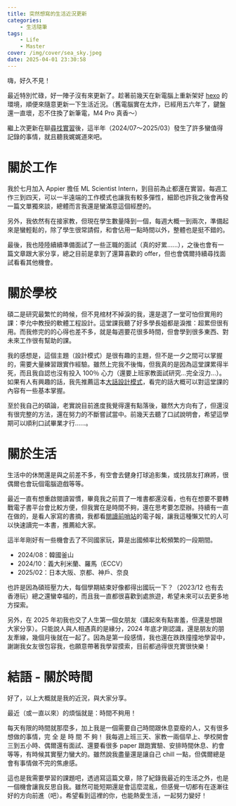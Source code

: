 ```yaml
---
title: 突然想寫的生活近況更新
categories:
    - 生活隨筆
tags:
    - Life
    - Master
cover: /img/cover/sea_sky.jpeg
date: 2025-04-01 23:30:58
---
```


嗨，好久不見！

最近特別忙碌，好一陣子沒有來更新了。趁著前幾天在新電腦上重新架好 [hexo](https://jackchen890311.github.io/2023/01/19/build-my-blog/) 的環境，順便來隨意更新一下生活近況。（舊電腦實在太炸，已經用五六年了，鍵盤還一直壞，忍不住換了新筆電，M4 Pro 真香～）

繼上次更新在聊[尋找實習](https://jackchen890311.github.io/2024/06/28/summer-intern-2024/)後，這半年（2024/07～2025/03）發生了許多蠻值得記錄的事情，就且聽我娓娓道來吧。

# 關於工作
我於七月加入 Appier 擔任 ML Scientist Intern，到目前為止都還在實習。每週工作三到四天，可以一半遠端的工作模式也讓我有較多彈性，細節也許我之後會再發一篇文單獨來談，總體而言我還是蠻滿意這個經歷的。

另外，我依然有在接家教，但現在學生數量降到一個，每週大概一到兩次，準備起來是蠻輕鬆的，除了學生很常請假，和會佔用一點時間以外，整體也是挺不錯的。

最後，我也陸陸續續準備面試了一些正職的面試（真的好累......），之後也會有一篇文章跟大家分享，總之目前是拿到了還算喜歡的 offer，但也會偶爾持續尋找面試看看其他機會。

# 關於學校
碩二是研究最繁忙的時候，但不見棺材不掉淚的我，還是選了一堂可怕但實用的課：李允中教授的軟體工程設計。這堂課我聽了好多學長姐都是淚推：超累但很有用。而我修完的的心得也差不多，就是每週要花很多時間，但會學到很多東西、對未來工作很有幫助的課。

我的感想是，這個主題（設計模式）是很有趣的主題，但不是一夕之間可以掌握的，需要大量練習跟實作經驗。雖然上完我不後悔，但我真的是因為這堂課累得半死，而且我自認也沒有投入 100％ 心力（還要上班家教面試研究...完全沒力...）。如果有人有興趣的話，我先推薦這本[大話設計模式](https://github.com/jizongFox/E-book/blob/master/%5B%E5%A4%A7%E8%AF%9D%E8%AE%BE%E8%AE%A1%E6%A8%A1%E5%BC%8F(Java)%5D.%E5%90%B4%E5%BC%BA.%E6%89%AB%E6%8F%8F%E7%89%88.pdf)，看完的話大概可以對這堂課的內容有一些基本掌握。

至於我自己的碩論，老實說目前進度我覺得還有點落後，雖然大方向有了，但還沒有很完整的方法，還在努力的不斷嘗試當中。前幾天去聽了口試說明會，希望這學期可以順利口試畢業才行......。

# 關於生活
生活中的休閒還是與之前差不多，有空會去健身打球追影集，或找朋友打麻將，很偶爾也會玩個電腦遊戲等等。

最近一直有想重啟閱讀習慣，畢竟我之前買了一堆書都還沒看，也有在想要不要轉戰電子書平台會比較方便，但我實在是時間不夠，還在思考要怎麼辦。持續有一直在做的，是看人家寫的書摘，我都看[閱讀前哨站](https://readingoutpost.com/)的電子報，讓我這種懶又忙的人可以快速讀完一本書，推薦給大家。

這半年剛好有一些機會去了不同國家玩，算是出國頻率比較頻繁的一段期間。
- 2024/08：韓國釜山  
- 2024/10：義大利米蘭、羅馬（ECCV）  
- 2025/02：日本大阪、京都、神戶、奈良  

也許是因為碩班壓力大，每個學期結束好像都得出國玩一下？（2023/12 也有去香港玩）總之還蠻幸福的，而且我一直都很喜歡到處旅遊，希望未來可以去更多地方探索。

另外，在 2025 年初我也交了人生第一個女朋友（講起來有點害羞，但還是想跟大家分享）。只能說人與人相遇真的是緣分，2024 年底才剛認識，還是朋友的朋友牽線，幾個月後就在一起了。因為是第一段感情，我也還在跌跌撞撞地學習中，謝謝我女友很包容我，也願意帶著我學習摸索，目前都過得很充實很快樂！

# 結語 - 關於時間
好了，以上大概就是我的近況，與大家分享。

最近（或一直以來）的煩惱就是：時間不夠用！

每天有限的時間就那麼多，加上我是一個需要自己時間跟休息耍廢的人，又有很多想做的事情，完 全 是 時 間 不 夠！
我每週上班三天、家教一兩個早上、學校開會三到五小時、偶爾還有面試、還要看很多 paper 跟跑實驗、安排時間休息、約會等等，有時候其實壓力蠻大的。雖然說我盡量還是讓自己 chill 一點，但偶爾總是會有事情做不完的焦慮感。

這也是我需要學習的課題吧，透過寫這篇文章，除了紀錄我最近的生活之外，也是一個機會讓我反思自我。雖然可能短期還是會這麼混亂，但感覺一切都有在逐漸往好的方向前進（吧）。希望看到這裡的你，也能熱愛生活，一起努力變好！
